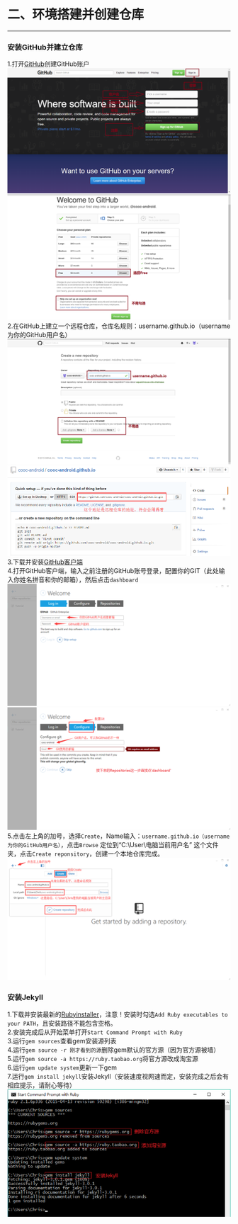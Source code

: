 二、环境搭建并创建仓库
====
----

### 安装GitHub并建立仓库
1.打开[GitHub](https://github.com)创建GitHub账户   
![注册GitHub1](../images/signup1.png)
![注册GitHub2](../images/signup2.png)
2.在GitHub上建立一个远程仓库，仓库名规则：username.github.io（username为你的GitHub用户名）   
![创建仓库](../images/create-reponsitory.png)   
![远程仓库地址](../images/remote_rep_addr.png)   
3.下载并安装[GitHub客户端](https://github-windows.s3.amazonaws.com/GitHubSetup.exe)   
4.打开GitHub客户端，输入之前注册的GitHub账号登录，配置你的GIT（此处输入你姓名拼音和你的邮箱），然后点击`dashboard`   
![登录](../images/github_login.png)   
![配置Git](../images/config_github.png)   
5.点击左上角的加号，选择`Create`，Name输入：`username.github.io（username为你的GitHub用户名）`，点击`Browse`   定位到“C:\User\电脑当前用户名” 这个文件夹，点击`Create reponsitory`，创建一个本地仓库完成。
![创建本地仓库](../images/create_local_rep.png)


### 安装Jekyll
1.下载并安装最新的[Rubyinstaller](http://pan.baidu.com/s/1pJ1UgNT)，注意！安装时勾选`Add Ruby executables to your PATH`，且安装路径不能包含空格。   
2.安装完成后从开始菜单打开`Start Command Prompt with Ruby`   
3.运行`gem sources`查看gem安装源列表   
4.运行`gem source -r 刚才看到的源`删除gem默认的官方源（因为官方源被墙）   
5.运行`gem source -a https://ruby.taobao.org`将官方源改成淘宝源   
6.运行`gem update system`更新一下gem   
7.运行`gem install jekyll`安装Jekyll（安装速度视网速而定，安装完成之后会有相应提示，请耐心等待）   
![安装Jekyll](../images/jekyll_install.png)
